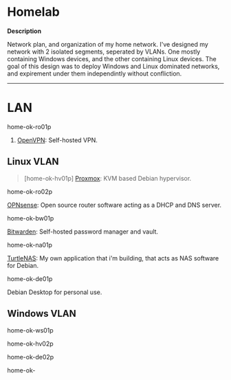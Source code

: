# Homelab

**Description**

Network plan, and organization of my home network. I've designed my network with 2 isolated segments, seperated by VLANs. One mostly containing Windows devices, and the other containing Linux devices. The goal of this design was to deploy Windows and Linux dominated networks, and expirement under them independintly without confliction.

______________________________________________________________________________________________________________________________________________________________________________

# LAN

home-ok-ro01p

1. [OpenVPN](https://github.com/OpenVPN/openvpn): Self-hosted VPN.


## Linux VLAN

> [home-ok-hv01p]
> [Proxmox](https://www.proxmox.com/en/): KVM based Debian hypervisor. 

home-ok-ro02p

[OPNsense](https://opnsense.org/): Open source router software acting as a DHCP and DNS server.

home-ok-bw01p

[Bitwarden](https://github.com/bitwarden/server): Self-hosted password manager and vault.

home-ok-na01p

[TurtleNAS](https://github.com/allenc125789/TurtleNAS): My own application that i'm building, that acts as NAS software for Debian.

home-ok-de01p

Debian Desktop for personal use.


## Windows VLAN

home-ok-ws01p

home-ok-hv02p

home-ok-de02p

home-ok-



